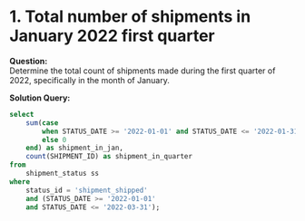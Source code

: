 # 1. Total number of shipments in January 2022 first quarter

**Question:**  
Determine the total count of shipments made during the first quarter of 2022, specifically in the month of January.

**Solution Query:**
```sql
select
    sum(case
        when STATUS_DATE >= '2022-01-01' and STATUS_DATE <= '2022-01-31' then 1
        else 0
    end) as shipment_in_jan,
    count(SHIPMENT_ID) as shipment_in_quarter
from
    shipment_status ss
where
    status_id = 'shipment_shipped'
    and (STATUS_DATE >= '2022-01-01'
    and STATUS_DATE <= '2022-03-31');
